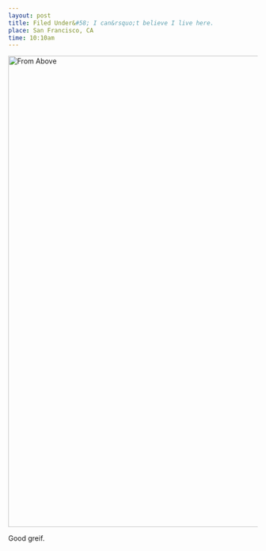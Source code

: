 ```yaml
---
layout: post
title: Filed Under&#58; I can&rsquo;t believe I live here.
place: San Francisco, CA
time: 10:10am
---
```


<a data-flickr-embed="true" data-header="true" data-footer="false"  href="https://www.flickr.com/photos/kitkit201/16739293747" title="From Above"><img src="https://farm8.staticflickr.com/7655/16739293747_d02208a1fa_h.jpg" width="1600" height="951" alt="From Above"></a><script async src="//embedr.flickr.com/assets/client-code.js" charset="utf-8"></script>

Good greif.
